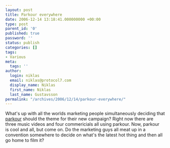 ```yaml
---
layout: post
title: Parkour everywhere
date: 2006-12-14 13:18:41.000000000 +00:00
type: post
parent_id: '0'
published: true
password: ''
status: publish
categories: []
tags:
- Various
meta:
  tags: ''
author:
  login: niklas
  email: niklas@protocol7.com
  display_name: Niklas
  first_name: Niklas
  last_name: Gustavsson
permalink: "/archives/2006/12/14/parkour-everywhere/"
---
```

What's up with all the worlds marketing people simultaneously deciding that [parkour](http://en.wikipedia.org/wiki/Parkour) should the theme for their new campaign? Right now there are three music videos and four commericials all using parkour. Now,&nbsp;parkour is&nbsp;cool and all, but come on. Do the marketing guys all meat up in a convention somewhere to decide on what's the latest hot thing and then all go home to film it?

